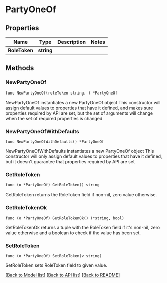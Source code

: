 # PartyOneOf

## Properties

Name | Type | Description | Notes
------------ | ------------- | ------------- | -------------
**RoleToken** | **string** |  | 

## Methods

### NewPartyOneOf

`func NewPartyOneOf(roleToken string, ) *PartyOneOf`

NewPartyOneOf instantiates a new PartyOneOf object
This constructor will assign default values to properties that have it defined,
and makes sure properties required by API are set, but the set of arguments
will change when the set of required properties is changed

### NewPartyOneOfWithDefaults

`func NewPartyOneOfWithDefaults() *PartyOneOf`

NewPartyOneOfWithDefaults instantiates a new PartyOneOf object
This constructor will only assign default values to properties that have it defined,
but it doesn't guarantee that properties required by API are set

### GetRoleToken

`func (o *PartyOneOf) GetRoleToken() string`

GetRoleToken returns the RoleToken field if non-nil, zero value otherwise.

### GetRoleTokenOk

`func (o *PartyOneOf) GetRoleTokenOk() (*string, bool)`

GetRoleTokenOk returns a tuple with the RoleToken field if it's non-nil, zero value otherwise
and a boolean to check if the value has been set.

### SetRoleToken

`func (o *PartyOneOf) SetRoleToken(v string)`

SetRoleToken sets RoleToken field to given value.



[[Back to Model list]](../README.md#documentation-for-models) [[Back to API list]](../README.md#documentation-for-api-endpoints) [[Back to README]](../README.md)


